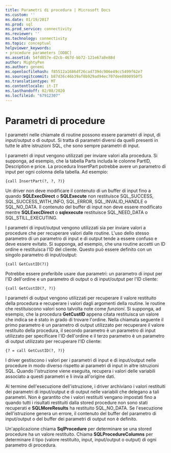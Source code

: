 ```yaml
---
title: Parametri di procedura | Microsoft Docs
ms.custom: ''
ms.date: 01/19/2017
ms.prod: sql
ms.prod_service: connectivity
ms.reviewer: ''
ms.technology: connectivity
ms.topic: conceptual
helpviewer_keywords:
- procedure parameters [ODBC]
ms.assetid: 54fd857e-d2cb-467d-bb72-121e67a8e88d
author: MightyPen
ms.author: genemi
ms.openlocfilehash: f85512a1686df26cad739dc906e49cc5499f62e7
ms.sourcegitcommit: b87d36c46b39af8b929ad94ec707dee8800950f5
ms.translationtype: MT
ms.contentlocale: it-IT
ms.lasthandoff: 02/08/2020
ms.locfileid: "67912307"
---
```

# <a name="procedure-parameters"></a>Parametri di procedure
I parametri nelle chiamate di routine possono essere parametri di input, di input/output o di output. Si tratta di parametri diversi da quelli presenti in tutte le altre istruzioni SQL, che sono sempre parametri di input.  
  
 I parametri di input vengono utilizzati per inviare valori alla procedura. Si supponga, ad esempio, che la tabella Parts includa le colonne PartID, Description e price. La procedura InsertPart potrebbe avere un parametro di input per ogni colonna della tabella. Ad esempio:  
  
```  
{call InsertPart(?, ?, ?)}  
```  
  
 Un driver non deve modificare il contenuto di un buffer di input fino a quando **SQLExecDirect** o **SQLExecute** non restituisce SQL_SUCCESS, SQL_SUCCESS_WITH_INFO, SQL_ERROR, SQL_INVALID_HANDLE o SQL_NO_DATA. Il contenuto del buffer di input non deve essere modificato mentre **SQLExecDirect** o **sqlexecute** restituisce SQL_NEED_DATA o SQL_STILL_EXECUTING.  
  
 I parametri di input/output vengono utilizzati sia per inviare valori a procedure che per recuperare valori dalle routine. L'uso dello stesso parametro di un parametro di input e di output tende a essere confuso e deve essere evitato. Si supponga, ad esempio, che una routine accetti un ID ordine e restituisca l'ID del cliente. Questo può essere definito con un singolo parametro di input/output:  
  
```  
{call GetCustID(?)}  
```  
  
 Potrebbe essere preferibile usare due parametri: un parametro di input per l'ID dell'ordine e un parametro di output o di input/output per l'ID cliente:  
  
```  
{call GetCustID(?, ?)}  
```  
  
 I parametri di output vengono utilizzati per recuperare il valore restituito della procedura e recuperare i valori dagli argomenti della routine. le routine che restituiscono valori sono talvolta note come *funzioni*. Si supponga, ad esempio, che la procedura **GetCustID** appena citata restituisca un valore che indica se è stato in grado di trovare l'ordine. Nella chiamata seguente il primo parametro è un parametro di output utilizzato per recuperare il valore restituito della procedura, il secondo parametro è un parametro di input utilizzato per specificare l'ID dell'ordine e il terzo parametro è un parametro di output utilizzato per recuperare l'ID cliente:  
  
```  
{? = call GetCustID(?, ?)}  
```  
  
 I driver gestiscono i valori per i parametri di input e di input/output nelle procedure in modo diverso rispetto ai parametri di input in altre istruzioni SQL. Quando l'istruzione viene eseguita, recupera i valori delle variabili associato a questi parametri e li invia all'origine dati.  
  
 Al termine dell'esecuzione dell'istruzione, i driver archiviano i valori restituiti dei parametri di input/output e di output nelle variabili che delegano a tali parametri. Non è garantito che i valori restituiti vengano impostati fino a quando tutti i risultati restituiti dalla stored procedure non sono stati recuperati e **SQLMoreResults** ha restituito SQL_NO_DATA. Se l'esecuzione dell'istruzione genera un errore, il contenuto del buffer del parametro di input/output o del buffer dei parametri di output non è definito.  
  
 Un'applicazione chiama **SqlProcedure** per determinare se una stored procedure ha un valore restituito. Chiama **SQLProcedureColumns** per determinare il tipo (valore restituito, input, input/output o output) di ogni parametro di procedura.
